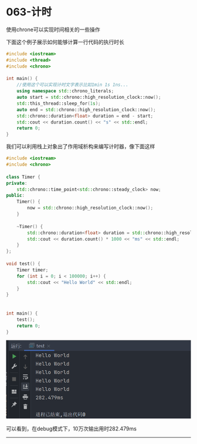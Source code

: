 # 063-计时

使用chrone可以实现时间相关的一些操作

下面这个例子展示如何能够计算一行代码的执行时长

```c++
#include <iostream>
#include <thread>
#include <chrono>

int main() {
    //使用这个可以实现计时文字表示比如1min 1s 1ns...
    using namespace std::chrono_literals;
    auto start = std::chrono::high_resolution_clock::now();
    std::this_thread::sleep_for(1s);
    auto end = std::chrono::high_resolution_clock::now();
    std::chrono::duration<float> duration = end - start;
    std::cout << duration.count() << "s" << std::endl;
    return 0;
}
```

我们可以利用栈上对象出了作用域析构来编写计时器，像下面这样

```c++
#include <iostream>
#include <chrono>

class Timer {
private:
    std::chrono::time_point<std::chrono::steady_clock> now;
public:
    Timer() {
        now = std::chrono::high_resolution_clock::now();
    }

    ~Timer() {
        std::chrono::duration<float> duration = std::chrono::high_resolution_clock::now() - now;
        std::cout << duration.count() * 1000 << "ms" << std::endl;
    }
};

void test() {
    Timer timer;
    for (int i = 0; i < 100000; i++) {
        std::cout << "Hello World" << std::endl;
    }
}


int main() {
    test();
    return 0;
}
```

![image-20220410200419726](img/image-20220410200419726.png)

可以看到，在debug模式下，10万次输出用时282.479ms

***



